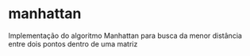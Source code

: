 # manhattan
Implementação do algoritmo Manhattan para busca da menor distância entre dois pontos dentro de uma matriz
